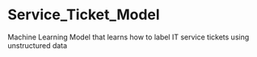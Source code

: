 # Service_Ticket_Model
Machine Learning Model that learns how to label IT service tickets using unstructured data
